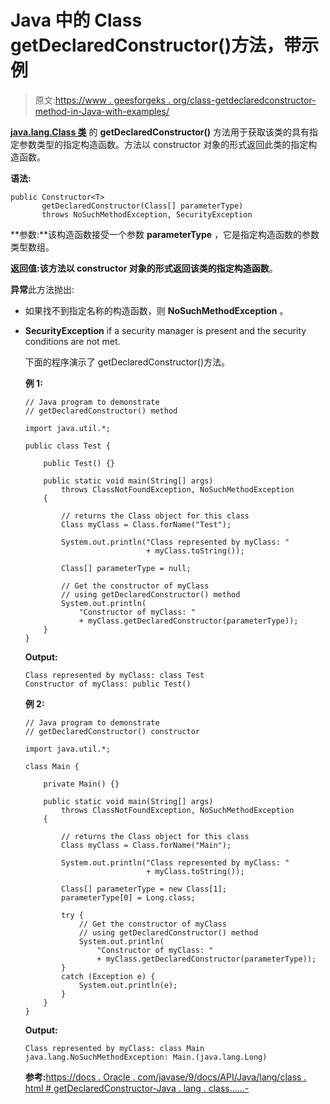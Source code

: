 # Java 中的 Class getDeclaredConstructor()方法，带示例

> 原文:[https://www . geesforgeks . org/class-getdeclaredconstructor-method-in-Java-with-examples/](https://www.geeksforgeeks.org/class-getdeclaredconstructor-method-in-java-with-examples/)

**[java.lang.Class 类](https://www.geeksforgeeks.org/java-lang-class-class-java-set-1/)** 的 **getDeclaredConstructor()** 方法用于获取该类的具有指定参数类型的指定构造函数。方法以 constructor 对象的形式返回此类的指定构造函数。

**语法:**

```
public Constructor<T>
       getDeclaredConstructor(Class[] parameterType)
       throws NoSuchMethodException, SecurityException

```

**参数:**该构造函数接受一个参数 **parameterType** ，它是指定构造函数的参数类型数组。

**返回值:**该方法以 constructor 对象的形式返回该类的指定**构造函数**。

**异常**此方法抛出:

*   如果找不到指定名称的构造函数，则 **NoSuchMethodException** 。
*   **SecurityException** if a security manager is present and the security conditions are not met.

    下面的程序演示了 getDeclaredConstructor()方法。

    **例 1:**

    ```
    // Java program to demonstrate
    // getDeclaredConstructor() method

    import java.util.*;

    public class Test {

        public Test() {}

        public static void main(String[] args)
            throws ClassNotFoundException, NoSuchMethodException
        {

            // returns the Class object for this class
            Class myClass = Class.forName("Test");

            System.out.println("Class represented by myClass: "
                               + myClass.toString());

            Class[] parameterType = null;

            // Get the constructor of myClass
            // using getDeclaredConstructor() method
            System.out.println(
                "Constructor of myClass: "
                + myClass.getDeclaredConstructor(parameterType));
        }
    }
    ```

    **Output:**

    ```
    Class represented by myClass: class Test
    Constructor of myClass: public Test()

    ```

    **例 2:**

    ```
    // Java program to demonstrate
    // getDeclaredConstructor() constructor

    import java.util.*;

    class Main {

        private Main() {}

        public static void main(String[] args)
            throws ClassNotFoundException, NoSuchMethodException
        {

            // returns the Class object for this class
            Class myClass = Class.forName("Main");

            System.out.println("Class represented by myClass: "
                               + myClass.toString());

            Class[] parameterType = new Class[1];
            parameterType[0] = Long.class;

            try {
                // Get the constructor of myClass
                // using getDeclaredConstructor() method
                System.out.println(
                    "Constructor of myClass: "
                    + myClass.getDeclaredConstructor(parameterType));
            }
            catch (Exception e) {
                System.out.println(e);
            }
        }
    }
    ```

    **Output:**

    ```
    Class represented by myClass: class Main
    java.lang.NoSuchMethodException: Main.(java.lang.Long) 
    ```

    **参考:**[https://docs . Oracle . com/javase/9/docs/API/Java/lang/class . html # getDeclaredConstructor-Java . lang . class……-](https://docs.oracle.com/javase/9/docs/api/java/lang/Class.html#getDeclaredConstructor-java.lang.Class...-)